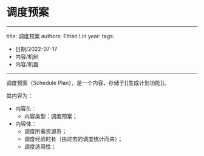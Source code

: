 
# 调度预案


---
title: 调度预案
authors: Ethan Lin
year:
tags:
  - 日期/2022-07-17 
  - 内容/机制 
  - 内容/机器 
---



调度预案（Schedule Plan），是一个内容，存储于[[生成计划功能]]。

其内容为：
- 内容头：
	- 内容类型：调度预案；
- 内容体：
	- 调度所需资源币；
	- 调度经验时长（由过去的调度统计而来）；
	- 调度适用性；





